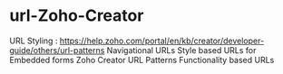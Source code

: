 # url-Zoho-Creator
URL Styling : https://help.zoho.com/portal/en/kb/creator/developer-guide/others/url-patterns
Navigational URLs
Style based URLs for Embedded forms
Zoho Creator URL Patterns
Functionality based URLs
